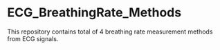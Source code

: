 # ECG_BreathingRate_Methods
This repository contains total of 4 breathing rate measurement methods from ECG signals.


